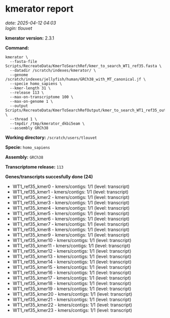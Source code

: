# kmerator report
*date: 2025-04-12 04:03*  
*login: tlouvet*

**kmerator version:** 2.3.1

**Command:**

```
kmerator \
  --fasta-file Scripts/RecreateData/KmerToSearchRef/kmer_to_search_WT1_ref35.fasta \
  --datadir /scratch/indexes/kmerator/ \
  --genome /scratch/indexes/jellyfish/human/GRCh38_with_MT_canonical.jf \
  --specie homo_sapiens \
  --kmer-length 31 \
  --release 113 \
  --max-on-transcriptome 100 \
  --max-on-genome 1 \
  --output Scripts/RecreateData/KmerToSearchRefOutput/kmer_to_search_WT1_ref35_output \
  --thread 1 \
  --tmpdir /tmp/kmerator_dkbi5eam \
  --assembly GRCh38
```

**Working directory:** `/scratch/users/tlouvet`

**Specie:** `homo_sapiens`

**Assembly:** `GRCh38`

**Transcriptome release:** `113`

**Genes/transcripts succesfully done (24)**

- WT1_ref35_kmer0 - kmers/contigs: 1/1 (level: transcript)
- WT1_ref35_kmer1 - kmers/contigs: 1/1 (level: transcript)
- WT1_ref35_kmer2 - kmers/contigs: 1/1 (level: transcript)
- WT1_ref35_kmer3 - kmers/contigs: 1/1 (level: transcript)
- WT1_ref35_kmer4 - kmers/contigs: 1/1 (level: transcript)
- WT1_ref35_kmer5 - kmers/contigs: 1/1 (level: transcript)
- WT1_ref35_kmer6 - kmers/contigs: 1/1 (level: transcript)
- WT1_ref35_kmer7 - kmers/contigs: 1/1 (level: transcript)
- WT1_ref35_kmer8 - kmers/contigs: 1/1 (level: transcript)
- WT1_ref35_kmer9 - kmers/contigs: 1/1 (level: transcript)
- WT1_ref35_kmer10 - kmers/contigs: 1/1 (level: transcript)
- WT1_ref35_kmer11 - kmers/contigs: 1/1 (level: transcript)
- WT1_ref35_kmer12 - kmers/contigs: 1/1 (level: transcript)
- WT1_ref35_kmer13 - kmers/contigs: 1/1 (level: transcript)
- WT1_ref35_kmer14 - kmers/contigs: 1/1 (level: transcript)
- WT1_ref35_kmer15 - kmers/contigs: 1/1 (level: transcript)
- WT1_ref35_kmer16 - kmers/contigs: 1/1 (level: transcript)
- WT1_ref35_kmer17 - kmers/contigs: 1/1 (level: transcript)
- WT1_ref35_kmer18 - kmers/contigs: 1/1 (level: transcript)
- WT1_ref35_kmer19 - kmers/contigs: 1/1 (level: transcript)
- WT1_ref35_kmer20 - kmers/contigs: 1/1 (level: transcript)
- WT1_ref35_kmer21 - kmers/contigs: 1/1 (level: transcript)
- WT1_ref35_kmer22 - kmers/contigs: 1/1 (level: transcript)
- WT1_ref35_kmer23 - kmers/contigs: 1/1 (level: transcript)
